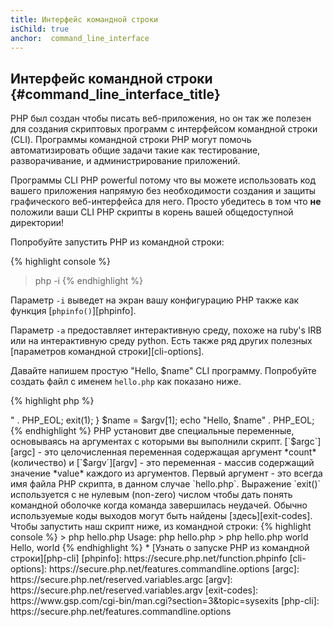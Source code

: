 ```yaml
---
title: Интерфейс командной строки
isChild: true
anchor:  command_line_interface
---
```


## Интерфейс командной строки {#command_line_interface_title}

PHP был создан чтобы писать веб-приложения, но он так же полезен для создания скриптовых программ с интерфейсом командной строки (CLI).
Программы командной строки PHP могут помочь автоматизировать общие задачи такие как тестирование, разворачивание, и администрирование приложений.

Программы CLI PHP powerful потому что вы можете использовать код вашего приложения напрямую без необходимости создания и защиты
графического веб-интерфейса для него. Просто убедитесь в том что **не** положили ваши CLI PHP скрипты в корень вашей общедоступной директории!

Попробуйте запустить PHP из командной строки:

{% highlight console %}
> php -i
{% endhighlight %}

Параметр `-i` выведет на экран вашу конфигурацию PHP также как функция [`phpinfo()`][phpinfo].

Параметр `-a` предоставляет интерактивную среду, похоже на ruby's IRB или на интерактивную среду python. Есть также ряд
других полезных [параметров командной строки][cli-options].

Давайте напишем простую "Hello, $name" CLI программу. Попробуйте создать файл с именем `hello.php` как показано ниже.

{% highlight php %}
<?php
if ($argc !== 2) {
    echo "Usage: php hello.php <name>" . PHP_EOL;
    exit(1);
}
$name = $argv[1];
echo "Hello, $name" . PHP_EOL;
{% endhighlight %}

PHP установит две специальные переменные, основываясь на аргументах с которыми вы выполнили скрипт.  [`$argc`][argc] - это целочисленная
переменная содержащая аргумент *count* (количество) и [`$argv`][argv] - это переменная - массив содержащий значение *value* каждого из аргументов.
Первый аргумент - это всегда имя файла PHP скрипта, в данном случае `hello.php`.

Выражение `exit()` используется с не нулевым (non-zero) числом чтобы дать понять командной оболочке когда команда завершилась неудачей. Обычно используемые
коды выходов могут быть найдены [здесь][exit-codes].

Чтобы запустить наш скрипт ниже, из командной строки:

{% highlight console %}
> php hello.php
Usage: php hello.php <name>
> php hello.php world
Hello, world
{% endhighlight %}

 * [Узнать о запуске PHP из командной строки][php-cli]

[phpinfo]: https://secure.php.net/function.phpinfo
[cli-options]: https://secure.php.net/features.commandline.options
[argc]: https://secure.php.net/reserved.variables.argc
[argv]: https://secure.php.net/reserved.variables.argv
[exit-codes]: https://www.gsp.com/cgi-bin/man.cgi?section=3&amp;topic=sysexits
[php-cli]: https://secure.php.net/features.commandline.options
